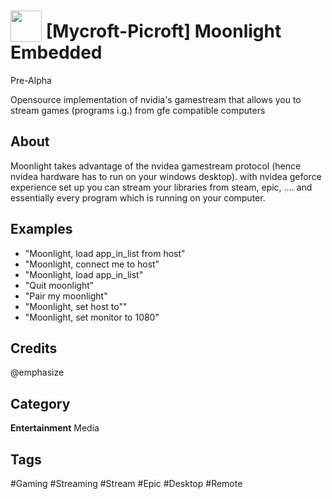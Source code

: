 # <img src="https://raw.githack.com/FortAwesome/Font-Awesome/master/svgs/solid/sitemap.svg" card_color="#22A7F0" width="50" height="50" style="vertical-align:bottom"/> [Mycroft-Picroft] Moonlight Embedded
Pre-Alpha

Opensource implementation of nvidia's gamestream that allows you to stream games (programs i.g.) from gfe compatible computers

## About
Moonlight takes advantage of the nvidea gamestream protocol (hence nvidea hardware has to run on your windows desktop). with nvidea geforce experience set up you can stream your libraries from steam, epic, .... and essentially every program which is running on your computer.

## Examples
* "Moonlight, load app_in_list from host"
* "Moonlight, connect me to host"
* "Moonlight, load app_in_list"
* "Quit moonlight"
* "Pair my moonlight"
* "Moonlight, set host to""
* "Moonlight, set monitor to 1080"

## Credits
@emphasize

## Category
**Entertainment**
Media

## Tags
#Gaming
#Streaming
#Stream
#Epic
#Desktop
#Remote

